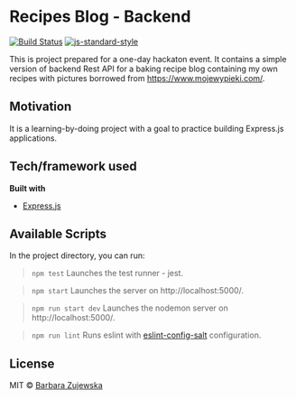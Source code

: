 # Recipes Blog - Backend

[![Build Status](https://travis-ci.com/travis-ci/travis-web.svg?branch=master)](https://travis-ci.com/travis-ci/travis-web)
[![js-standard-style](https://img.shields.io/badge/code%20style-standard-brightgreen.svg?style=flat)](https://github.com/feross/standard)


This is project prepared for a one-day hackaton event. It contains a simple version of backend Rest API for a baking recipe blog containing my own recipes with pictures borrowed from https://www.mojewypieki.com/.

## Motivation
It is a learning-by-doing project with a goal to practice building Express.js applications.

## Tech/framework used
<b>Built with</b>
- [Express.js](https://expressjs.com/)

## Available Scripts
In the project directory, you can run:

> `npm test`
Launches the test runner - jest.

> `npm start`
Launches the server on http://localhost:5000/.

> `npm run start dev`
Launches the nodemon server on http://localhost:5000/.

> `npm run lint`
Runs eslint with [eslint-config-salt](https://github.com/appliedtechnology/eslint-config-salt) configuration.

## License
MIT © [Barbara Zujewska]()
